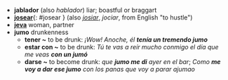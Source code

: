 - **jablador** (also *hablador*) liar; boastful or braggart
- [**josear**](https://www.wordsense.eu/josear/#Spanish){: #josear } (also [_josiar_](https://diccionariolibre.com/definicion/Josiar), _jociar_, from English "to hustle")
- [**jeva**](https://diccionariolibre.com/definicion/jeva) woman, partner
- **jumo** drunkenness
    - **tener ~** to be drunk: _¡Wow! Anoche, él **tenía un tremendo jumo**_
    - **estar con ~** to be drunk: _Tú te vas a reír mucho conmigo el día que me veas **con un jumó**_
    - **darse ~** to become drunk: _que **jumo me di** ayer en el bar_; _Como **me voy a dar ese jumo** con los panas que voy a parar ajumao_
